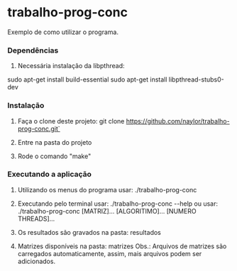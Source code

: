 ﻿trabalho-prog-conc
==================

Exemplo de como utilizar o programa.

### Dependências
1. Necessária instalação da libpthread:

sudo apt-get install build-essential
sudo apt-get install libpthread-stubs0-dev

### Instalação

1. Faça o clone deste projeto:
	git clone https://github.com/naylor/trabalho-prog-conc.git`

2. Entre na pasta do projeto

3. Rode o comando "make"


### Executando a aplicação

1. Utilizando os menus do programa
   usar: ./trabalho-prog-conc

2. Executando pelo terminal
   usar: ./trabalho-prog-conc --help
   ou
   usar: ./trabalho-prog-conc [MATRIZ]... [ALGORITIMO]... [NUMERO THREADS]...

3. Os resultados são gravados na pasta: resultados

4. Matrizes disponíveis na pasta: matrizes
   Obs.: Arquivos de matrizes são carregados automaticamente,
	assim, mais arquivos podem ser adicionados.
